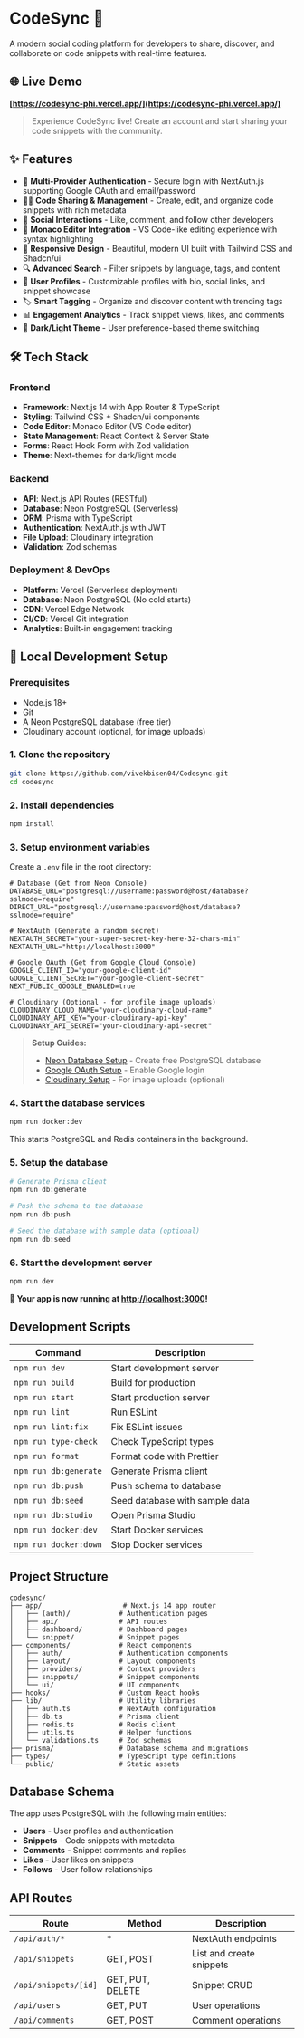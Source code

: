 # CodeSync 🚀

A modern social coding platform for developers to share, discover, and collaborate on code snippets with real-time features.

## 🌐 Live Demo

**[https://codesync-phi.vercel.app/](https://codesync-phi.vercel.app/)**

> Experience CodeSync live! Create an account and start sharing your code snippets with the community.

## ✨ Features

- 🔐 **Multi-Provider Authentication** - Secure login with NextAuth.js supporting Google OAuth and email/password
- 👨‍💻 **Code Sharing & Management** - Create, edit, and organize code snippets with rich metadata
- 💬 **Social Interactions** - Like, comment, and follow other developers
- 🎨 **Monaco Editor Integration** - VS Code-like editing experience with syntax highlighting
- 📱 **Responsive Design** - Beautiful, modern UI built with Tailwind CSS and Shadcn/ui
- 🔍 **Advanced Search** - Filter snippets by language, tags, and content
- 👤 **User Profiles** - Customizable profiles with bio, social links, and snippet showcase
- 🏷️ **Smart Tagging** - Organize and discover content with trending tags
- 📊 **Engagement Analytics** - Track snippet views, likes, and comments
- 🌙 **Dark/Light Theme** - User preference-based theme switching

## 🛠️ Tech Stack

### Frontend
- **Framework**: Next.js 14 with App Router & TypeScript
- **Styling**: Tailwind CSS + Shadcn/ui components
- **Code Editor**: Monaco Editor (VS Code editor)
- **State Management**: React Context & Server State
- **Forms**: React Hook Form with Zod validation
- **Theme**: Next-themes for dark/light mode

### Backend
- **API**: Next.js API Routes (RESTful)
- **Database**: Neon PostgreSQL (Serverless)
- **ORM**: Prisma with TypeScript
- **Authentication**: NextAuth.js with JWT
- **File Upload**: Cloudinary integration
- **Validation**: Zod schemas

### Deployment & DevOps
- **Platform**: Vercel (Serverless deployment)
- **Database**: Neon PostgreSQL (No cold starts)
- **CDN**: Vercel Edge Network
- **CI/CD**: Vercel Git integration
- **Analytics**: Built-in engagement tracking

## 🚀 Local Development Setup

### Prerequisites

- Node.js 18+ 
- Git
- A Neon PostgreSQL database (free tier)
- Cloudinary account (optional, for image uploads)

### 1. Clone the repository

```bash
git clone https://github.com/vivekbisen04/Codesync.git
cd codesync
```

### 2. Install dependencies

```bash
npm install
```

### 3. Setup environment variables

Create a `.env` file in the root directory:

```env
# Database (Get from Neon Console)
DATABASE_URL="postgresql://username:password@host/database?sslmode=require"
DIRECT_URL="postgresql://username:password@host/database?sslmode=require"

# NextAuth (Generate a random secret)
NEXTAUTH_SECRET="your-super-secret-key-here-32-chars-min"
NEXTAUTH_URL="http://localhost:3000"

# Google OAuth (Get from Google Cloud Console)
GOOGLE_CLIENT_ID="your-google-client-id"
GOOGLE_CLIENT_SECRET="your-google-client-secret"
NEXT_PUBLIC_GOOGLE_ENABLED=true

# Cloudinary (Optional - for profile image uploads)
CLOUDINARY_CLOUD_NAME="your-cloudinary-cloud-name"
CLOUDINARY_API_KEY="your-cloudinary-api-key"
CLOUDINARY_API_SECRET="your-cloudinary-api-secret"
```

> **Setup Guides:**
> - [Neon Database Setup](https://neon.tech) - Create free PostgreSQL database
> - [Google OAuth Setup](https://console.cloud.google.com) - Enable Google login
> - [Cloudinary Setup](https://cloudinary.com) - For image uploads (optional)

### 4. Start the database services

```bash
npm run docker:dev
```

This starts PostgreSQL and Redis containers in the background.

### 5. Setup the database

```bash
# Generate Prisma client
npm run db:generate

# Push the schema to the database
npm run db:push

# Seed the database with sample data (optional)
npm run db:seed
```

### 6. Start the development server

```bash
npm run dev
```

🎉 **Your app is now running at [http://localhost:3000](http://localhost:3000)!**

## Development Scripts

| Command | Description |
|---------|-------------|
| `npm run dev` | Start development server |
| `npm run build` | Build for production |
| `npm run start` | Start production server |
| `npm run lint` | Run ESLint |
| `npm run lint:fix` | Fix ESLint issues |
| `npm run type-check` | Check TypeScript types |
| `npm run format` | Format code with Prettier |
| `npm run db:generate` | Generate Prisma client |
| `npm run db:push` | Push schema to database |
| `npm run db:seed` | Seed database with sample data |
| `npm run db:studio` | Open Prisma Studio |
| `npm run docker:dev` | Start Docker services |
| `npm run docker:down` | Stop Docker services |

## Project Structure

```
codesync/
├── app/                    # Next.js 14 app router
│   ├── (auth)/            # Authentication pages
│   ├── api/               # API routes
│   ├── dashboard/         # Dashboard pages
│   └── snippet/           # Snippet pages
├── components/            # React components
│   ├── auth/              # Authentication components
│   ├── layout/            # Layout components
│   ├── providers/         # Context providers
│   ├── snippets/          # Snippet components
│   └── ui/                # UI components
├── hooks/                 # Custom React hooks
├── lib/                   # Utility libraries
│   ├── auth.ts            # NextAuth configuration
│   ├── db.ts              # Prisma client
│   ├── redis.ts           # Redis client
│   ├── utils.ts           # Helper functions
│   └── validations.ts     # Zod schemas
├── prisma/                # Database schema and migrations
├── types/                 # TypeScript type definitions
└── public/                # Static assets
```

## Database Schema

The app uses PostgreSQL with the following main entities:

- **Users** - User profiles and authentication
- **Snippets** - Code snippets with metadata
- **Comments** - Snippet comments and replies
- **Likes** - User likes on snippets
- **Follows** - User follow relationships

## API Routes

| Route | Method | Description |
|-------|--------|-------------|
| `/api/auth/*` | * | NextAuth endpoints |
| `/api/snippets` | GET, POST | List and create snippets |
| `/api/snippets/[id]` | GET, PUT, DELETE | Snippet CRUD |
| `/api/users` | GET, PUT | User operations |
| `/api/comments` | GET, POST | Comment operations |


